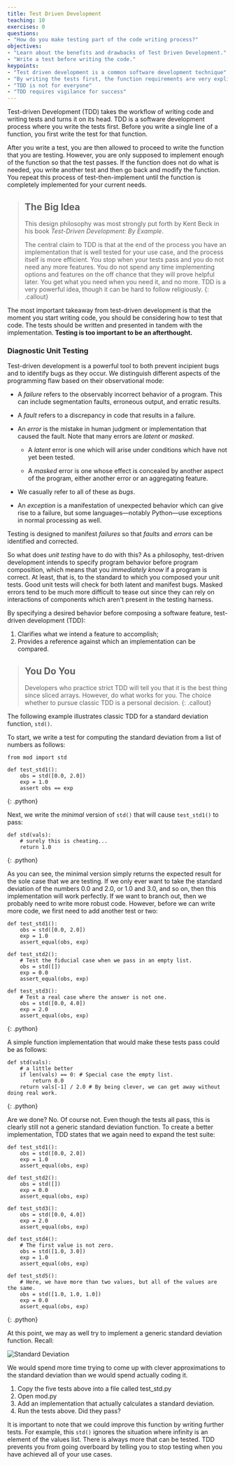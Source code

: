 ```yaml
---
title: Test Driven Development
teaching: 10
exercises: 0
questions:
- "How do you make testing part of the code writing process?"
objectives:
- "Learn about the benefits and drawbacks of Test Driven Development."
- "Write a test before writing the code."
keypoints:
- "Test driven development is a common software development technique"
- "By writing the tests first, the function requirements are very explicit"
- "TDD is not for everyone"
- "TDD requires vigilance for success"
---
```


Test-driven Development (TDD) takes the workflow of writing code and writing
tests and turns it on its head. TDD is a software development process where you
write the tests first. Before you write a single line of a function, you
first write the test for that function.

After you write a test, you are then allowed to proceed to write the function
that you are testing.  However, you are only supposed to implement enough of
the function so that the test passes. If the function does not do what is
needed, you write another test and then go back and modify the function.  You
repeat this process of test-then-implement until the function is completely
implemented for your current needs.

> ## The Big Idea
>
> This design philosophy was most strongly put forth by Kent Beck in his book
> _Test-Driven  Development: By Example_.
>
> The central claim to TDD is that at the end of the process you have an
> implementation that is well tested for your use case, and the process itself is
> more efficient. You stop when your tests pass and you do not need any more
> features. You do not spend any time implementing options and features on the off
> chance that they will prove helpful later. You get what you need when you need it,
> and no more. TDD is a very powerful idea, though it can be hard to follow religiously.
{: .callout}

The most important takeaway from test-driven development is that the moment
you start writing code, you should be considering how to test that code. The
tests should be written and presented in tandem with the implementation. **Testing
is too important to be an afterthought.**

### Diagnostic Unit Testing

Test-driven development is a powerful tool to both prevent incipient bugs and to identify bugs as they occur.  We distinguish different aspects of the programming flaw based on their observational mode:

-   A _failure_ refers to the observably incorrect behavior of a program.  This can include segmentation faults, erroneous output, and erratic results.

-   A _fault_ refers to a discrepancy in code that results in a failure.

-   An _error_ is the mistake in human judgment or implementation that caused the fault.  Note that many errors are _latent_ or _masked_.

    -   A _latent_ error is one which will arise under conditions which have not yet been tested.

    -   A _masked_ error is one whose effect is concealed by another aspect of the program, either another error or an aggregating feature.

-   We casually refer to all of these as _bugs_.

-   An _exception_ is a manifestation of unexpected behavior which can give rise to a failure, but some languages—notably Python—use exceptions in normal processing as well.

Testing is designed to manifest _failures_ so that _faults_ and _errors_ can be identified and corrected.

So what does _unit testing_ have to do with this?  As a philosophy, test-driven development intends to specify program behavior before program composition, which means that you *immediately know* if a program is correct.  At least, that is, to the standard to which you composed your unit tests.  Good unit tests will check for both latent and manifest bugs.  Masked errors tend to be much more difficult to tease out since they can rely on interactions of components which aren't present in the testing harness.

By specifying a desired behavior before composing a software feature, test-driven development (TDD):

1.  Clarifies what we intend a feature to accomplish;
2.  Provides a reference against which an implementation can be compared.

> ## You Do You
>
> Developers who practice strict TDD will tell you that it is the best thing since
> sliced arrays. However, do what works for you. The choice whether to pursue
> classic TDD is a personal decision.
{: .callout}

The following example illustrates classic TDD for a standard deviation
function, `std()`.

To start, we write a test for computing the standard deviation from
a list of numbers as follows:

~~~
from mod import std

def test_std1():
    obs = std([0.0, 2.0])
    exp = 1.0
    assert obs == exp
~~~
{: .python}

Next, we write the _minimal_ version of `std()` that will cause `test_std1()` to
pass:

~~~
def std(vals):
    # surely this is cheating...
    return 1.0
~~~
{: .python}

As you can see, the minimal version simply returns the expected result for the
sole case that we are testing.  If we only ever want to take the standard
deviation of the numbers 0.0 and 2.0, or 1.0 and 3.0, and so on, then this
implementation will work perfectly. If we want to branch out, then we probably
need to write more robust code.  However, before we can write more code, we first
need to add another test or two:

~~~
def test_std1():
    obs = std([0.0, 2.0])
    exp = 1.0
    assert_equal(obs, exp)

def test_std2():
    # Test the fiducial case when we pass in an empty list.
    obs = std([])
    exp = 0.0
    assert_equal(obs, exp)

def test_std3():
    # Test a real case where the answer is not one.
    obs = std([0.0, 4.0])
    exp = 2.0
    assert_equal(obs, exp)
~~~
{: .python}

A simple function implementation that would make these tests pass could be as follows:

~~~
def std(vals):
    # a little better
    if len(vals) == 0: # Special case the empty list.
        return 0.0
    return vals[-1] / 2.0 # By being clever, we can get away without doing real work.
~~~
{: .python}

Are we done? No. Of course not. Even though the tests all pass, this is clearly
still not a generic standard deviation function. To create a better
implementation, TDD states that we again need to expand the test suite:

~~~
def test_std1():
    obs = std([0.0, 2.0])
    exp = 1.0
    assert_equal(obs, exp)

def test_std2():
    obs = std([])
    exp = 0.0
    assert_equal(obs, exp)

def test_std3():
    obs = std([0.0, 4.0])
    exp = 2.0
    assert_equal(obs, exp)

def test_std4():
    # The first value is not zero.
    obs = std([1.0, 3.0])
    exp = 1.0
    assert_equal(obs, exp)

def test_std5():
    # Here, we have more than two values, but all of the values are the same.
    obs = std([1.0, 1.0, 1.0])
    exp = 0.0
    assert_equal(obs, exp)
~~~
{: .python}

At this point, we may as well try to implement a generic standard deviation
function. Recall:

![Standard Deviation](../img/std.png)

We would spend more time trying to come up with clever
approximations to the standard deviation than we would spend actually coding it.

1. Copy the five tests above into a file called test_std.py
2. Open mod.py
3. Add an implementation that actually calculates a standard deviation.
4. Run the tests above. Did they pass?

It is important to note that we could improve this function by
writing further tests.  For example, this `std()` ignores the situation where infinity
is an element of the values list. There is always more that can be tested.  TDD
prevents you from going overboard by telling you to stop testing when you
have achieved all of your use cases.
